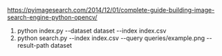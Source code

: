 https://pyimagesearch.com/2014/12/01/complete-guide-building-image-search-engine-python-opencv/

1. python index.py --dataset dataset --index index.csv
2. python search.py --index index.csv --query queries/example.png --result-path dataset